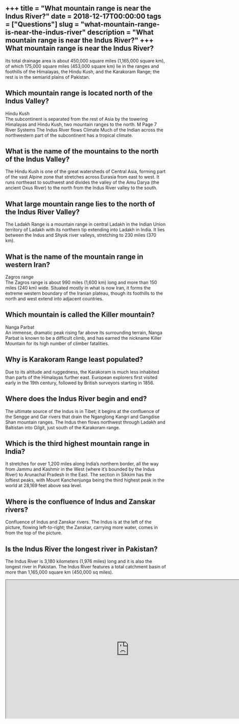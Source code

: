 +++
title = "What mountain range is near the Indus River?"
date = 2018-12-17T00:00:00
tags = ["Questions"]
slug = "what-mountain-range-is-near-the-indus-river"
description = "What mountain range is near the Indus River?"
+++
What mountain range is near the Indus River?
--------------------------------------------

Its total drainage area is about 450,000 square miles (1,165,000 square km), of which 175,000 square miles (453,000 square km) lie in the ranges and foothills of the Himalayas, the Hindu Kush, and the Karakoram Range; the rest is in the semiarid plains of Pakistan.

Which mountain range is located north of the Indus Valley?
----------------------------------------------------------

Hindu Kush  
The subcontinent is separated from the rest of Asia by the towering Himalayas and Hindu Kush, two mountain ranges to the north. M Page 7 River Systems The Indus River flows Climate Much of the Indian across the northwestern part of the subcontinent has a tropical climate.

What is the name of the mountains to the north of the Indus Valley?
-------------------------------------------------------------------

The Hindu Kush is one of the great watersheds of Central Asia, forming part of the vast Alpine zone that stretches across Eurasia from east to west. It runs northeast to southwest and divides the valley of the Amu Darya (the ancient Oxus River) to the north from the Indus River valley to the south.

What large mountain range lies to the north of the Indus River Valley?
----------------------------------------------------------------------

The Ladakh Range is a mountain range in central Ladakh in the Indian Union territory of Ladakh with its northern tip extending into Ladakh in India. It lies between the Indus and Shyok river valleys, stretching to 230 miles (370 km).

What is the name of the mountain range in western Iran?
-------------------------------------------------------

Zagros range  
The Zagros range is about 990 miles (1,600 km) long and more than 150 miles (240 km) wide. Situated mostly in what is now Iran, it forms the extreme western boundary of the Iranian plateau, though its foothills to the north and west extend into adjacent countries.

Which mountain is called the Killer mountain?
---------------------------------------------

Nanga Parbat  
An immense, dramatic peak rising far above its surrounding terrain, Nanga Parbat is known to be a difficult climb, and has earned the nickname Killer Mountain for its high number of climber fatalities.

Why is Karakoram Range least populated?
---------------------------------------

Due to its altitude and ruggedness, the Karakoram is much less inhabited than parts of the Himalayas further east. European explorers first visited early in the 19th century, followed by British surveyors starting in 1856.

Where does the Indus River begin and end?
-----------------------------------------

The ultimate source of the Indus is in Tibet; it begins at the confluence of the Sengge and Gar rivers that drain the Nganglong Kangri and Gangdise Shan mountain ranges. The Indus then flows northwest through Ladakh and Baltistan into Gilgit, just south of the Karakoram range.

Which is the third highest mountain range in India?
---------------------------------------------------

It stretches for over 1,200 miles along India’s northern border, all the way from Jammu and Kashmir in the West (where it’s bounded by the Indus River) to Arunachal Pradesh in the East. The section in Sikkim has the loftiest peaks, with Mount Kanchenjunga being the third highest peak in the world at 28,169 feet above sea level.

Where is the confluence of Indus and Zanskar rivers?
----------------------------------------------------

Confluence of Indus and Zanskar rivers. The Indus is at the left of the picture, flowing left-to-right; the Zanskar, carrying more water, comes in from the top of the picture.

Is the Indus River the longest river in Pakistan?
-------------------------------------------------

The Indus River is 3,180 kilometers (1,976 miles) long and it is also the longest river in Pakistan. The Indus River features a total catchment basin of more than 1,165,000 square km (450,000 sq miles).

<iframe allow="accelerometer; autoplay; clipboard-write; encrypted-media; gyroscope; picture-in-picture" allowfullscreen="" class="__youtube_prefs__  epyt-is-override  no-lazyload" data-no-lazy="1" data-origheight="433" data-origwidth="770" data-skipgform_ajax_framebjll="" height="433" id="_ytid_77378" loading="lazy" src="https://www.youtube.com/embed/37UnhrS0A2Y?enablejsapi=1&autoplay=0&cc_load_policy=0&cc_lang_pref=&iv_load_policy=1&loop=0&modestbranding=0&rel=1&fs=1&playsinline=0&autohide=2&theme=dark&color=red&controls=1&" title="YouTube player" width="770"></iframe>